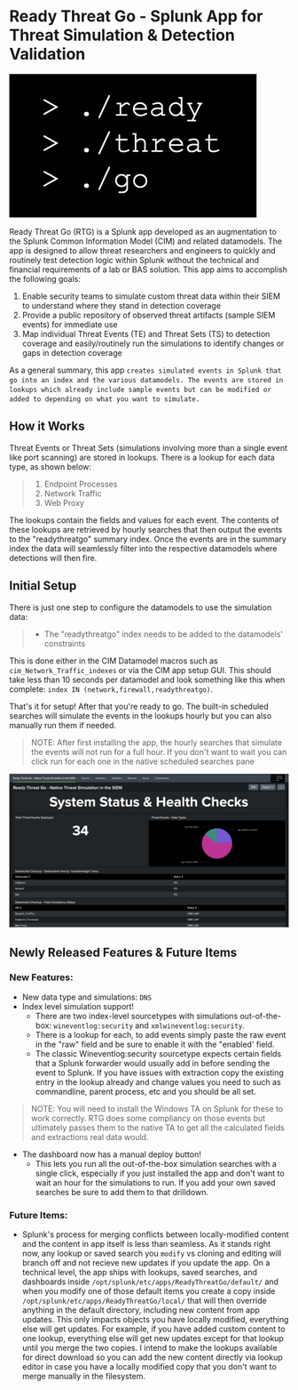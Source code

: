 # Ready Threat Go - Splunk App for Threat Simulation & Detection Validation
![Alt text](Logo.png)

Ready Threat Go (RTG) is a Splunk app developed as an augmentation to the Splunk Common Information Model (CIM) and related datamodels. The app is designed to allow threat researchers and engineers to quickly and routinely test detection logic within Splunk without the technical and financial requirements of a lab or BAS solution. This app aims to accomplish the following goals:

1. Enable security teams to simulate custom threat data within their SIEM to understand where they stand in detection coverage
2. Provide a public repository of observed threat artifacts (sample SIEM events) for immediate use
3. Map individual Threat Events (TE) and Threat Sets (TS) to detection coverage and easily/routinely run the simulations to identify changes or gaps in detection coverage

As a general summary, this app `creates simulated events in Splunk that go into an index and the various datamodels. The events are stored in lookups which already include sample events but can be modified or added to depending on what you want to simulate.`

## How it Works
Threat Events or Threat Sets (simulations involving more than a single event like port scanning) are stored in lookups. There is a lookup for each data type, as shown below:
> 1. Endpoint Processes
> 2. Network Traffic
> 3. Web Proxy

The lookups contain the fields and values for each event. The contents of these lookups are retrieved by hourly searches that then output the events to the "readythreatgo" summary index. Once the events are in the summary index the data will seamlessly filter into the respective datamodels where detections will then fire. 

## Initial Setup
There is just one step to configure the datamodels to use the simulation data:
> * The "readythreatgo" index needs to be added to the datamodels' constraints

This is done either in the CIM Datamodel macros such as `cim_Network_Traffic_indexes` or via the CIM app setup GUI. This should take less than 10 seconds per datamodel and look something like this when complete: `index IN (network,firewall,readythreatgo)`.

That's it for setup! After that you're ready to go. The built-in scheduled searches will simulate the events in the lookups hourly but you can also manually run them if needed.

> NOTE: After first installing the app, the hourly searches that simulate the events will not run for a full hour. If you don't want to wait you can click run for each one in the native scheduled searches pane

![Alt text](Dashboard%20Demo.png)

## Newly Released Features & Future Items
### New Features:
* New data type and simulations: `DNS`
* Index level simulation support!
   * There are two index-level sourcetypes with simulations out-of-the-box: `wineventlog:security` and `xmlwineventlog:security`. 
   * There is a lookup for each, to add events simply paste the raw event in the "raw" field and be sure to enable it with the "enabled' field.
   * The classic Wineventlog:security sourcetype expects certain fields that a Splunk forwarder would usually add in before sending the event to Splunk. If you have issues with extraction copy the existing entry in the lookup already and change values you need to such as commandline, parent process, etc and you should be all set.
> NOTE: You will need to install the Windows TA on Splunk for these to work correctly. RTG does some compliancy on those events but ultimately passes them to the native TA to get all the calculated fields and extractions real data would. 
* The dashboard now has a manual deploy button!
   * This lets you run all the out-of-the-box simulation searches with a single click, especially if you just installed the app and don't want to wait an hour for the simulations to run. If you add your own saved searches be sure to add them to that drilldown.

### Future Items:
* Splunk's process for merging conflicts between locally-modified content and the content in app itself is less than seamless. As it stands right now, any lookup or saved search you `modify` vs cloning and editing will branch off and not recieve new updates if you update the app. On a technical level, the app ships with lookups, saved searches, and dashboards inside `/opt/splunk/etc/apps/ReadyThreatGo/default/` and when you modify one of those default items you create a copy inside `/opt/splunk/etc/apps/ReadyThreatGo/local/` that will then override anything in the default directory, including new content from app updates. This only impacts objects you have locally modified, everything else will get updates. For example, if you have added custom content to one lookup, everything else will get new updates except for that lookup until you merge the two copies. I intend to make the lookups available for direct download so you can add the new content directly via lookup editor in case you have a locally modified copy that you don't want to merge manually in the filesystem.


